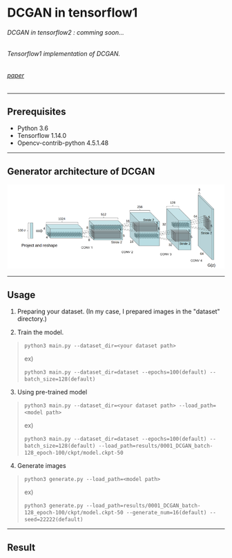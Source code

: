 # DCGAN in tensorflow1
###### DCGAN in tensorflow2 : comming soon...
###### Tensorflow1 implementation of DCGAN.
###### [paper](https://arxiv.org/pdf/1511.06434.pdf)
----------------
## Prerequisites
- Python 3.6
- Tensorflow 1.14.0
- Opencv-contrib-python 4.5.1.48

----------------
## Generator architecture of DCGAN

![](https://github.com/Hwa-Jong/DCGAN/blob/main/img/Generator(DCGAN).png)

----------------
## Usage

1. Preparing your dataset. (In my case, I prepared images in the "dataset" directory.)

2. Train the model.
> ```
> python3 main.py --dataset_dir=<your dataset path>
> ```
> ex)
> ```
> python3 main.py --dataset_dir=dataset --epochs=100(default) --batch_size=128(default)
> ```
3. Using pre-trained model
> ```
> python3 main.py --dataset_dir=<your dataset path> --load_path=<model path>
> ```
> ex)
> ```
> python3 main.py --dataset_dir=dataset --epochs=100(default) --batch_size=128(default) --load_path=results/0001_DCGAN_batch-128_epoch-100/ckpt/model.ckpt-50
> ```
4. Generate images
> ```
> python3 generate.py --load_path=<model path>
> ```
> ex)
> ```
> python3 generate.py --load_path=results/0001_DCGAN_batch-128_epoch-100/ckpt/model.ckpt-50 --generate_num=16(default) --seed=22222(default)
> ```

----------------
## Result 
